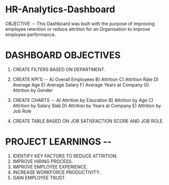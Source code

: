 # HR-Analytics-Dashboard
OBJECTIVE -- This Dashboard was built with the purpose of improving employee retention or reduce attrition for an Organisation  to improve employee performance.
# DASHBOARD OBJECTIVES 

1) CREATE FILTERS BASED ON DEPARTMENT.

2) CREATE KPI'S -- 
   A) Overall Employees
   B) Attrition 
   C) Attrition Rate
   D) Average Age
   E) Average Salary
   F) Average Years at Company
   G) Attrition by Gender

3) CREATE CHARTS --
   A) Attrition by Education
   B) Attrition by Age
   C) Attrition by Salary Slab
   D) Attrition by Years at Company
   E) Attrition by Job Role

4) CREATE TABLE BASED ON JOB SATISFACTION SCORE AND JOB ROLE.


# PROJECT LEARNINGS --
1) IDENTIFY KEY FACTORS TO REDUCE ATTRITION.
2) IMPROVE HIRING PROCESS.
3) IMPROVE EMPLOYEE EXPERIENCE.
4) INCREASE WORKFORCE PRODUCTIVITY.
5) GAIN EMPLOYEE TRUST.
